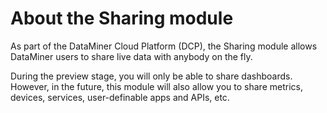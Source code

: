 # About the Sharing module

As part of the DataMiner Cloud Platform (DCP), the Sharing module allows DataMiner users to share live data with anybody on the fly.

During the preview stage, you will only be able to share dashboards. However, in the future, this module will also allow you to share metrics, devices, services, user-definable apps and APIs, etc.
